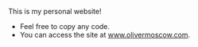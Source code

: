 This is my personal website! 
- Feel free to copy any code. 
- You can access the site at www.olivermoscow.com.
